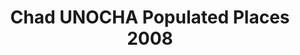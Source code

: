 ---
title: Chad UNOCHA Populated Places 2008
categories: 
    - data
geography: chad
partner: unocha
cat: logistics
year: 2008
layer: ocha-cod.chad-populatedplaces-2008
api:
embed:
source: <a href="http://cod.humanitarianresponse.info/country-region/mali">RGPH2/OCHA</a> 
license: Humanitarian Use
updated: 3/28/2012
description: This layer depicts populated places in Chad. Data obtained from the UN Office for the Coordination of Humanitarian Affairs (UN OCHA) [Common and Fundamental Operating Datasets Registry](http://cod.humanitarianresponse.info/). See the [Chad](http://cod.humanitarianresponse.info/country-region/chad) registry for the most recent changes.
downloads:
    - type: shapefile
      link: http://dl.dropbox.com/u/72717685/ocha-chad-populatedplaces.zip
    - type: sqlite
      link: http://dl.dropbox.com/u/72717685/ocha-chad-populatedplaces.sqlite.zip
---